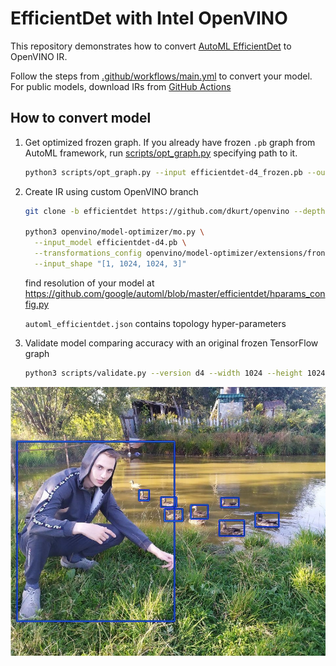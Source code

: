 # EfficientDet with Intel OpenVINO

This repository demonstrates how to convert [AutoML EfficientDet](https://github.com/google/automl) to OpenVINO IR.

Follow the steps from [.github/workflows/main.yml](.github/workflows/main.yml) to convert your model.
For public models, download IRs from [GitHub Actions](https://github.com/dkurt/openvino_efficientdet/actions?query=branch%3Amaster)

## How to convert model
1. Get optimized frozen graph. If you already have frozen `.pb` graph from AutoML framework, run [scripts/opt_graph.py](scripts/opt_graph.py) specifying path to it.

    ```bash
    python3 scripts/opt_graph.py --input efficientdet-d4_frozen.pb --output efficientdet-d4.pb
    ```

2. Create IR using custom OpenVINO branch
    ```bash
    git clone -b efficientdet https://github.com/dkurt/openvino --depth 1

    python3 openvino/model-optimizer/mo.py \
      --input_model efficientdet-d4.pb \
      --transformations_config openvino/model-optimizer/extensions/front/tf/automl_efficientdet.json \
      --input_shape "[1, 1024, 1024, 3]"
    ```
    find resolution of your model at https://github.com/google/automl/blob/master/efficientdet/hparams_config.py

    `automl_efficientdet.json` contains topology hyper-parameters

3. Validate model comparing accuracy with an original frozen TensorFlow graph
    ```bash
    python3 scripts/validate.py --version d4 --width 1024 --height 1024
    ```

<img src="./images/res_d4.jpg" width="512">
